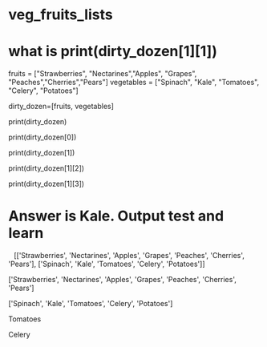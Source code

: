 # veg_fruits_lists

# what is print(dirty_dozen[1][1])

fruits = ["Strawberries", "Nectarines","Apples", "Grapes", "Peaches","Cherries","Pears"]
vegetables = ["Spinach", "Kale", "Tomatoes", "Celery", "Potatoes"]

dirty_dozen=[fruits, vegetables]

print(dirty_dozen)

print(dirty_dozen[0])

print(dirty_dozen[1])

print(dirty_dozen[1][2])

print(dirty_dozen[1][3])

# Answer is Kale. Output test and learn

    
[['Strawberries', 'Nectarines', 'Apples', 'Grapes', 'Peaches', 'Cherries', 'Pears'], ['Spinach', 'Kale', 'Tomatoes', 'Celery', 'Potatoes']]

['Strawberries', 'Nectarines', 'Apples', 'Grapes', 'Peaches', 'Cherries', 'Pears']

['Spinach', 'Kale', 'Tomatoes', 'Celery', 'Potatoes']

Tomatoes

Celery
